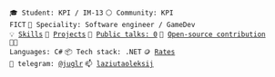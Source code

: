 <code>🎓 Student: KPI / IM-13</code>
<code>⚪ Community: KPI FICT</code>
<code>👷 Speciality: Software engineer / GameDev</code><br>
<code>💡 [Skills](SKILLS.md)</code>
<code>🧻 [Projects](PROJECTS.md)</code>
<code>📢 [Public talks: 0](TALKS.md)</code>
<code>👀 [Open-source contribution](CONTRIBUTION.md)</code><br>
<code>🧑‍💻 Languages: C#</code>
<code>📦 Tech stack: .NET</code>
<code>🪙 [Rates](RATES.md)</code><br>
<code>💬 telegram: [@juglr](https://telegram.me/juglr)</code>
<code>📫 [laziutaoleksij](mailto:laziutaoleksij)</code>
